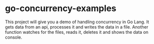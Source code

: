 # go-concurrency-examples
This project will give you a demo of handling concurrency in Go Lang. It gets data from an api, processes it and writes the data in a file. Another function watches for the files, reads it, deletes it and shows the data on console.
